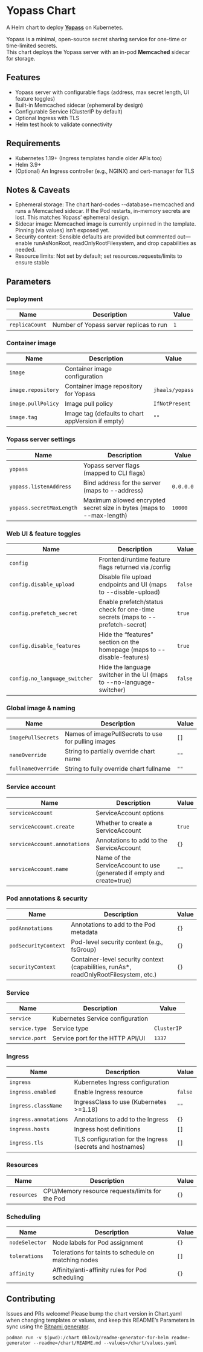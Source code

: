 # Yopass Chart

A Helm chart to deploy **[Yopass](https://github.com/jhaals/yopass)** on Kubernetes.

Yopass is a minimal, open-source secret sharing service for one-time or time-limited secrets.  
This chart deploys the Yopass server with an in-pod **Memcached** sidecar for storage.

## Features

 - Yopass server with configurable flags (address, max secret length, UI feature toggles)
 - Built-in Memcached sidecar (ephemeral by design)
 - Configurable Service (ClusterIP by default)
 - Optional Ingress with TLS
 - Helm test hook to validate connectivity

## Requirements
 - Kubernetes 1.19+ (Ingress templates handle older APIs too)
 - Helm 3.9+
 - (Optional) An Ingress controller (e.g., NGINX) and cert-manager for TLS

## Notes & Caveats

 - Ephemeral storage: The chart hard-codes --database=memcached and runs a Memcached sidecar. If the Pod restarts, in-memory secrets are lost. This matches Yopass’ ephemeral design.
 - Sidecar image: Memcached image is currently unpinned in the template. Pinning (via values) isn’t exposed yet.
 - Security context: Sensible defaults are provided but commented out—enable runAsNonRoot, readOnlyRootFilesystem, and drop capabilities as needed.
 - Resource limits: Not set by default; set resources.requests/limits to ensure stable

## Parameters

### Deployment

| Name           | Description                             | Value |
| -------------- | --------------------------------------- | ----- |
| `replicaCount` | Number of Yopass server replicas to run | `1`   |

### Container image

| Name               | Description                                       | Value           |
| ------------------ | ------------------------------------------------- | --------------- |
| `image`            | Container image configuration                     |                 |
| `image.repository` | Container image repository for Yopass             | `jhaals/yopass` |
| `image.pullPolicy` | Image pull policy                                 | `IfNotPresent`  |
| `image.tag`        | Image tag (defaults to chart appVersion if empty) | `""`            |

### Yopass server settings

| Name                     | Description                                                           | Value     |
| ------------------------ | --------------------------------------------------------------------- | --------- |
| `yopass`                 | Yopass server flags (mapped to CLI flags)                             |           |
| `yopass.listenAddress`   | Bind address for the server (maps to --address)                       | `0.0.0.0` |
| `yopass.secretMaxLength` | Maximum allowed encrypted secret size in bytes (maps to --max-length) | `10000`   |

### Web UI & feature toggles

| Name                          | Description                                                                   | Value   |
| ----------------------------- | ----------------------------------------------------------------------------- | ------- |
| `config`                      | Frontend/runtime feature flags returned via /config                           |         |
| `config.disable_upload`       | Disable file upload endpoints and UI (maps to --disable-upload)               | `false` |
| `config.prefetch_secret`      | Enable prefetch/status check for one-time secrets (maps to --prefetch-secret) | `true`  |
| `config.disable_features`     | Hide the “features” section on the homepage (maps to --disable-features)      | `true`  |
| `config.no_language_switcher` | Hide the language switcher in the UI (maps to --no-language-switcher)         | `false` |

### Global image & naming

| Name               | Description                                         | Value |
| ------------------ | --------------------------------------------------- | ----- |
| `imagePullSecrets` | Names of imagePullSecrets to use for pulling images | `[]`  |
| `nameOverride`     | String to partially override chart name             | `""`  |
| `fullnameOverride` | String to fully override chart fullname             | `""`  |

### Service account

| Name                         | Description                                                            | Value  |
| ---------------------------- | ---------------------------------------------------------------------- | ------ |
| `serviceAccount`             | ServiceAccount options                                                 |        |
| `serviceAccount.create`      | Whether to create a ServiceAccount                                     | `true` |
| `serviceAccount.annotations` | Annotations to add to the ServiceAccount                               | `{}`   |
| `serviceAccount.name`        | Name of the ServiceAccount to use (generated if empty and create=true) | `""`   |

### Pod annotations & security

| Name                 | Description                                                                           | Value |
| -------------------- | ------------------------------------------------------------------------------------- | ----- |
| `podAnnotations`     | Annotations to add to the Pod metadata                                                | `{}`  |
| `podSecurityContext` | Pod-level security context (e.g., fsGroup)                                            | `{}`  |
| `securityContext`    | Container-level security context (capabilities, runAs*, readOnlyRootFilesystem, etc.) | `{}`  |

### Service

| Name           | Description                      | Value       |
| -------------- | -------------------------------- | ----------- |
| `service`      | Kubernetes Service configuration |             |
| `service.type` | Service type                     | `ClusterIP` |
| `service.port` | Service port for the HTTP API/UI | `1337`      |

### Ingress

| Name                  | Description                                               | Value   |
| --------------------- | --------------------------------------------------------- | ------- |
| `ingress`             | Kubernetes Ingress configuration                          |         |
| `ingress.enabled`     | Enable Ingress resource                                   | `false` |
| `ingress.className`   | IngressClass to use (Kubernetes >=1.18)                   | `""`    |
| `ingress.annotations` | Annotations to add to the Ingress                         | `{}`    |
| `ingress.hosts`       | Ingress host definitions                                  | `[]`    |
| `ingress.tls`         | TLS configuration for the Ingress (secrets and hostnames) | `[]`    |

### Resources

| Name        | Description                                     | Value |
| ----------- | ----------------------------------------------- | ----- |
| `resources` | CPU/Memory resource requests/limits for the Pod | `{}`  |

### Scheduling

| Name           | Description                                          | Value |
| -------------- | ---------------------------------------------------- | ----- |
| `nodeSelector` | Node labels for Pod assignment                       | `{}`  |
| `tolerations`  | Tolerations for taints to schedule on matching nodes | `[]`  |
| `affinity`     | Affinity/anti-affinity rules for Pod scheduling      | `{}`  |

## Contributing
Issues and PRs welcome! Please bump the chart version in Chart.yaml when changing templates or values, and keep this README’s Parameters in sync using the [Bitnami generator](https://github.com/bitnami/readme-generator-for-helm).
```shell
podman run -v $(pwd):/chart 0hlov3/readme-generator-for-helm readme-generator --readme=/chart/README.md --values=/chart/values.yaml
```